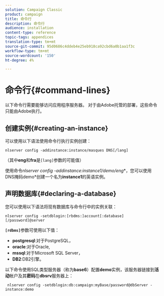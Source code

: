 ```yaml
---
solution: Campaign Classic
product: campaign
title: 命令行
description: 命令行
audience: installation
content-type: reference
topic-tags: appendices
translation-type: tm+mt
source-git-commit: 95d0686c4ddeb4e25eb918ca92cbd6a0b1aa1f3c
workflow-type: tm+mt
source-wordcount: '150'
ht-degree: 4%

---
```



# 命令行{#command-lines}

以下命令行需要能够访问应用程序服务器。 对于由Adobe托管的部署，这些命令只能由Adobe执行。

## 创建实例{#creating-an-instance}

可以使用以下语法使用命令行执行实例创建：

```
nlserver config -addinstance:instance/masques DNS[/lang]
```

（其中&#x200B;**eng**&#x200B;和&#x200B;**fra**&#x200B;是`[lang]`参数的可能值）

使用命令&#x200B;**nlserver config -addinstance:instance1/demo*/eng**，您可以使用DNS掩码demo*创建一个名为&#x200B;**instance1**&#x200B;的英语实例。

## 声明数据库{#declaring-a-database}

您可以使用以下语法将现有数据库与命令行中的实例关联：

```
nlserver config -setdblogin:[rbdms:]account[:database][/password]@server
```

**`[rdbms]`**&#x200B;参数可使用以下值：

* **postgresql**:对于PostgreSQL，
* **oracle**:对于Oracle,
* **mssql**:对于Microsoft SQL Server，
* **DB2**:DB2引擎。

以下命令使用SQL类型服务器（称为&#x200B;**base6**）配置&#x200B;**demo**&#x200B;实例，该服务器链接到&#x200B;**活动**&#x200B;帐户及其&#x200B;**密码**&#x200B;在&#x200B;**dbsrv**&#x200B;服务器上：

```
 nlserver config -setdblogin:db:campaign:myBase/password@dbServer -instance:demo
```

